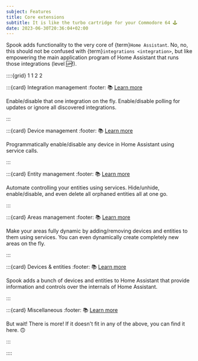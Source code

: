 ```yaml
---
subject: Features
title: Core extensions
subtitle: It is like the turbo cartridge for your Commodore 64 🕹️
date: 2023-06-30T20:36:04+02:00
---
```


Spook adds functionality to the very core of {term}`Home Assistant`. No, no, this should not be confused with {term}`integrations <integration>`, but like empowering the main application program of Home Assistant that runs those integrations (level 🆙!).

::::{grid} 1 1 2 2

:::{card} Integration management
:footer: 📚 [Learn more](integrations.md)

Enable/disable that one integration on the fly. Enable/disable polling for updates or ignore all discovered integrations.

:::

:::{card} Device management
:footer: 📚 [Learn more](devices.md)

Programmatically enable/disable any device in Home Assistant using service calls.

:::

:::{card} Entity management
:footer: 📚 [Learn more](entities.md)

Automate controlling your entities using services. Hide/unhide, enable/disable, and even delete all orphaned entities all at one go.

:::

:::{card} Areas management
:footer: 📚 [Learn more](areas.md)

Make your areas fully dynamic by adding/removing devices and entities to them using services.
You can even dynamically create completely new areas on the fly.

:::

:::{card} Devices & entities
:footer: 📚 [Learn more](devices.md)

Spook adds a bunch of devices and entities to Home Assistant that provide information and controls over the internals of Home Assistant.

:::

:::{card} Miscellaneous
:footer: 📚 [Learn more](misc.md)

But wait! There is more! If it doesn't fit in any of the above, you can find it here. 🙃

:::

::::
